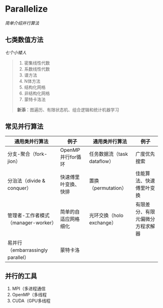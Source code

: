 # Parallelize

*简单介绍并行算法*



## 七类数值方法

*七个小矮人*

> 1. 密集线性代数
> 2. 系数线性代数
> 3. 谱方法
> 4. N体方法
> 5. 结构化网格
> 6. 非结构化网格
> 7. 蒙特卡洛法
>
> **新添**：图遍历、有限状态机、组合逻辑和统计机器学习



## 常见并行算法

| 通用类并行算法                      | 例子                 | 通用类并行算法              | 例子                             |
| ----------------------------------- | -------------------- | --------------------------- | -------------------------------- |
| 分支-聚合（fork-jion）              | OpenMP并行for循环    | 任务数据流（task dataflow） | 广度优先搜索                     |
| 分治法（divide & conquer）          | 快速傅里叶变换、快排 | 置换（permutation）         | 佳能算法、快速傅里叶变换         |
| 管理者-工作者模式（manager-worker） | 简单的自适应网格细化 | 光环交换（holo exchange）   | 有限差分、有限元偏微分方程求解器 |
| 易并行（embarrassingly parallel）   | 蒙特卡洛             |                             |                                  |



## 并行的工具

1. MPI（多进程通信
2. OpenMP（多线程
3. CUDA（GPU多线程
